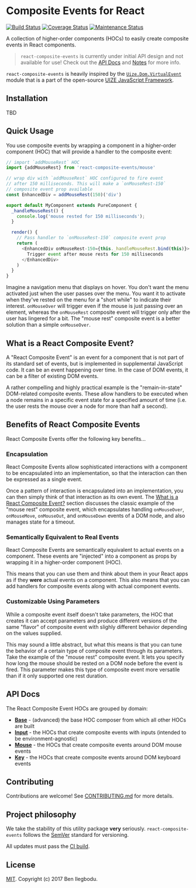 # Composite Events for React

[![Build Status](https://travis-ci.org/benmvp/react-composite-events.svg?branch=master)](https://travis-ci.org/benmvp/react-composite-events)
[![Coverage Status](https://coveralls.io/repos/github/benmvp/react-composite-events/badge.svg?branch=master)](https://coveralls.io/github/benmvp/react-composite-events?branch=master)
[![Maintenance Status](https://img.shields.io/badge/status-maintained-brightgreen.svg)](https://github.com/benmvp/react-composite-events/pulse)

A collection of higher-order components (HOCs) to easily create composite events in React components.

> `react-composite-events` is currently under initial API design and not available for use! Check out the [API Docs](#api-docs) and [Notes](NOTES.md) for more info.

`react-composite-events` is heavily inspired by the [`Uize.Dom.VirtualEvent`](https://github.com/UIZE/UIZE-JavaScript-Framework/blob/master/site-source/js/Uize/Dom/VirtualEvent.js) module that is a part of the open-source [UIZE JavaScript Framework](https://github.com/UIZE/UIZE-JavaScript-Framework).

## Installation

TBD

## Quick Usage

You use composite events by wrapping a component in a higher-order component (HOC) that will provide a handler to the composite event:

```js
// import `addMouseRest` HOC
import {addMouseRest} from 'react-composite-events/mouse'

// wrap div with `addMouseRest` HOC configured to fire event
// after 150 milliseconds. This will make a `onMouseRest-150`
// composite event prop available
const EnhancedDiv = addMouseRest(150)('div')

export default MyComponent extends PureComponent {
  _handleMouseRest() {
    console.log('mouse rested for 150 milliseconds');
  }

  render() {
    // Pass handler to `onMouseRest-150` composite event prop
    return (
      <EnhancedDiv onMouseRest-150={this._handleMouseRest.bind(this)}>
        Trigger event after mouse rests for 150 milliseconds
      </EnhancedDiv>
    )
  }
}
```

Imagine a navigation menu that displays on hover. You don't want the menu activated just when the user passes over the menu. You want it to activate when they've rested on the menu for a "short while" to indicate their interest. `onMouseOver` will trigger even if the mouse is just passing over an element, whereas the `onMouseRest` composite event will trigger only after the user has lingered for a bit. The "mouse rest" composite event is a better solution than a simple `onMouseOver`.

## What is a React Composite Event?

A "React Composite Event" is an event for a component that is not part of its standard set of events, but is implemented in supplemental JavaScript code. It can be an event happening over time. In the case of DOM events, it can be a filter of existing DOM events.

A rather compelling and highly practical example is the "remain-in-state" DOM-related composite events. These allow handlers to be executed when a node remains in a specific event state for a specified amount of time (i.e. the user rests the mouse over a node for more than half a second).

## Benefits of React Composite Events

React Composite Events offer the following key benefits...

### Encapsulation

React Composite Events allow sophisticated interactions with a component to be encapsulated into an implementation, so that the interaction can then be expressed as a single event.

Once a pattern of interaction is encapsulated into an implementation, you can then simply think of that interaction as its own event. The [What is a React Composite Event?](#what-is-a-react-composite-event) section discusses the classic example of the "mouse rest" composite event, which encapsulates handling `onMouseOver`, `onMouseMove`, `onMouseOut`, and `onMouseDown` events of a DOM node, and also manages state for a timeout.

### Semantically Equivalent to Real Events

React Composite Events are semantically equivalent to actual events on a component. These events are "injected" into a component as props by wrapping it in a higher-order component (HOC).

This means that you can use them and think about them in your React apps as if they **were** actual events on a component. This also means that you can add handlers for composite events along with actual component events.

### Customizable Using Parameters

While a composite event itself doesn't take parameters, the HOC that creates it can accept parameters and produce different versions of the same "flavor" of composite event with slighly different behavior depending on the values supplied.

This may sound a little abstract, but what this means is that you can tune the behavior of a certain type of composite event through its parameters. Take the example of the "mouse rest" composite event. It lets you specify how long the mouse should be rested on a DOM node before the event is fired. This parameter makes this type of composite event more versatile than if it only supported one rest duration.

## API Docs

The React Composite Event HOCs are grouped by domain:

- [**Base**](src/) - (advanced) the base HOC composer from which all other HOCs are built
- [**Input**](input/) - the HOCs that create composite events with inputs (intended to be environment-agnostic)
- [**Mouse**](mouse/) - the HOCs that create composite events around DOM mouse events
- [**Key**](key/) - the HOCs that create composite events around DOM keyboard events

## Contributing

Contributions are welcome! See [CONTRIBUTING.md](CONTRIBUTING.md) for more details.

## Project philosophy

We take the stability of this utility package **very** seriously. `react-composite-events` follows the [SemVer](http://semver.org/) standard for versioning.

All updates must pass the [CI build](https://travis-ci.org/benmvp/react-composite-events).

## License

[MIT](LICENSE). Copyright (c) 2017 Ben Ilegbodu.

